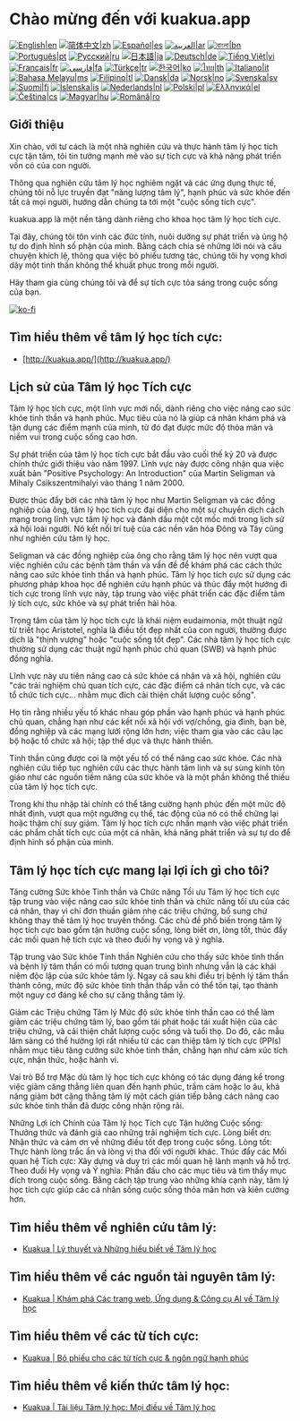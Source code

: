 # Chào mừng đến với kuakua.app

[![English|en](https://img.shields.io/badge/lang-en-green.svg)](README.md)
[![简体中文|zh](https://img.shields.io/badge/lang-zh-red.svg)](README.zh.md)
[![Español|es](https://img.shields.io/badge/lang-es-yellow.svg)](README.es.md)
[![العربية|ar](https://img.shields.io/badge/lang-ar-lightgrey.svg)](README.ar.md)
[![বাংলা|bn](https://img.shields.io/badge/lang-bn-blue.svg)](README.bn.md)
[![Português|pt](https://img.shields.io/badge/lang-pt-brightgreen.svg)](README.pt.md)
[![Русский|ru](https://img.shields.io/badge/lang-ru-darkblue.svg)](README.ru.md)
[![日本語|ja](https://img.shields.io/badge/lang-ja-orange.svg)](README.ja.md)
[![Deutsch|de](https://img.shields.io/badge/lang-de-black.svg)](README.de.md)
[![Tiếng Việt|vi](https://img.shields.io/badge/lang-vi-darkgreen.svg)](README.vi.md)
[![Français|fr](https://img.shields.io/badge/lang-fr-blue.svg)](README.fr.md)
[![فارسی|fa](https://img.shields.io/badge/lang-fa-purple.svg)](README.fa.md)
[![Türkçe|tr](https://img.shields.io/badge/lang-tr-darkred.svg)](README.tr.md)
[![한국어|ko](https://img.shields.io/badge/lang-ko-cyan.svg)](README.ko.md)
[![ไทย|th](https://img.shields.io/badge/lang-th-gold.svg)](README.th.md)
[![Italiano|it](https://img.shields.io/badge/lang-it-darkorange.svg)](README.it.md)
[![Bahasa Melayu|ms](https://img.shields.io/badge/lang-ms-teal.svg)](README.ms.md)
[![Filipino|tl](https://img.shields.io/badge/lang-tl-pink.svg)](README.tl.md)
[![Dansk|da](https://img.shields.io/badge/lang-da-darkblue.svg)](README.da.md)
[![Norsk|no](https://img.shields.io/badge/lang-no-lightblue.svg)](README.no.md)
[![Svenska|sv](https://img.shields.io/badge/lang-sv-darkgreen.svg)](README.sv.md)
[![Suomi|fi](https://img.shields.io/badge/lang-fi-blue.svg)](README.fi.md)
[![Íslenska|is](https://img.shields.io/badge/lang-is-darkred.svg)](README.is.md)
[![Nederlands|nl](https://img.shields.io/badge/lang-nl-orange.svg)](README.nl.md)
[![Polski|pl](https://img.shields.io/badge/lang-pl-purple.svg)](README.pl.md)
[![Ελληνικά|el](https://img.shields.io/badge/lang-el-lightblue.svg)](README.el.md)
[![Čeština|cs](https://img.shields.io/badge/lang-cs-darkblue.svg)](README.cs.md)
[![Magyar|hu](https://img.shields.io/badge/lang-hu-red.svg)](README.hu.md)
[![Română|ro](https://img.shields.io/badge/lang-ro-green.svg)](README.ro.md)

## Giới thiệu

Xin chào, với tư cách là một nhà nghiên cứu và thực hành tâm lý học tích cực tận tâm, tôi tin tưởng mạnh mẽ vào sự tích cực và khả năng phát triển vốn có của con người.

Thông qua nghiên cứu tâm lý học nghiêm ngặt và các ứng dụng thực tế, chúng tôi nỗ lực truyền đạt "năng lượng tâm lý", hạnh phúc và sức khỏe đến tất cả mọi người, hướng dẫn chúng ta tới một "cuộc sống tích cực".

kuakua.app là một nền tảng dành riêng cho khoa học tâm lý học tích cực.

Tại đây, chúng tôi tôn vinh các đức tính, nuôi dưỡng sự phát triển và ủng hộ tự do định hình số phận của mình. Bằng cách chia sẻ những lời nói và câu chuyện khích lệ, thông qua việc bỏ phiếu tương tác, chúng tôi hy vọng khơi dậy một tinh thần không thể khuất phục trong mỗi người.

Hãy tham gia cùng chúng tôi và để sự tích cực tỏa sáng trong cuộc sống của bạn.

[![ko-fi](https://ko-fi.com/img/githubbutton_sm.svg)](https://ko-fi.com/X8X8XB8D5)

## Tìm hiểu thêm về tâm lý học tích cực:

- [http://kuakua.app/](http://kuakua.app/)

## Lịch sử của Tâm lý học Tích cực

Tâm lý học tích cực, một lĩnh vực mới nổi, dành riêng cho việc nâng cao sức khỏe tinh thần và hạnh phúc. Mục tiêu của nó là giúp cá nhân khám phá và tận dụng các điểm mạnh của mình, từ đó đạt được mức độ thỏa mãn và niềm vui trong cuộc sống cao hơn.

Sự phát triển của tâm lý học tích cực bắt đầu vào cuối thế kỷ 20 và được chính thức giới thiệu vào năm 1997. Lĩnh vực này được công nhận qua việc xuất bản "Positive Psychology: An Introduction" của Martin Seligman và Mihaly Csikszentmihalyi vào tháng 1 năm 2000.

Được thúc đẩy bởi các nhà tâm lý học như Martin Seligman và các đồng nghiệp của ông, tâm lý học tích cực đại diện cho một sự chuyển dịch cách mạng trong lĩnh vực tâm lý học và đánh dấu một cột mốc mới trong lịch sử xã hội loài người. Nó kết nối trí tuệ của các nền văn hóa Đông và Tây cũng như nghiên cứu tâm lý học.

Seligman và các đồng nghiệp của ông cho rằng tâm lý học nên vượt qua việc nghiên cứu các bệnh tâm thần và vấn đề để khám phá các cách thức nâng cao sức khỏe tinh thần và hạnh phúc. Tâm lý học tích cực sử dụng các phương pháp khoa học để nghiên cứu hạnh phúc và thúc đẩy một hướng đi tích cực trong lĩnh vực này, tập trung vào việc phát triển các đặc điểm tâm lý tích cực, sức khỏe và sự phát triển hài hòa.

Trọng tâm của tâm lý học tích cực là khái niệm eudaimonia, một thuật ngữ từ triết học Aristotel, nghĩa là điều tốt đẹp nhất của con người, thường được dịch là "thịnh vượng" hoặc "cuộc sống tốt đẹp". Các nhà tâm lý học tích cực thường sử dụng các thuật ngữ hạnh phúc chủ quan (SWB) và hạnh phúc đồng nghĩa.

Lĩnh vực này ưu tiên nâng cao cả sức khỏe cá nhân và xã hội, nghiên cứu "các trải nghiệm chủ quan tích cực, các đặc điểm cá nhân tích cực, và các tổ chức tích cực... nhằm mục đích cải thiện chất lượng cuộc sống".

Họ tin rằng nhiều yếu tố khác nhau góp phần vào hạnh phúc và hạnh phúc chủ quan, chẳng hạn như các kết nối xã hội với vợ/chồng, gia đình, bạn bè, đồng nghiệp và các mạng lưới rộng lớn hơn; việc tham gia vào các câu lạc bộ hoặc tổ chức xã hội; tập thể dục và thực hành thiền.

Tinh thần cũng được coi là một yếu tố có thể nâng cao sức khỏe. Các nhà nghiên cứu tiếp tục nghiên cứu các thực hành tâm linh và sự sùng kính tôn giáo như các nguồn tiềm năng của sức khỏe và là một phần không thể thiếu của tâm lý học tích cực.

Trong khi thu nhập tài chính có thể tăng cường hạnh phúc đến một mức độ nhất định, vượt qua một ngưỡng cụ thể, tác động của nó có thể chững lại hoặc thậm chí suy giảm. Tâm lý học tích cực nhấn mạnh vào việc phát triển các phẩm chất tích cực của một cá nhân, khả năng phát triển và sự tự do để định hình số phận của mình.

## Tâm lý học tích cực mang lại lợi ích gì cho tôi?

Tăng cường Sức khỏe Tinh thần và Chức năng Tối ưu Tâm lý học tích cực tập trung vào việc nâng cao sức khỏe tinh thần và chức năng tối ưu của các cá nhân, thay vì chỉ đơn thuần giảm nhẹ các triệu chứng, bổ sung chứ không thay thế tâm lý học truyền thống. Các chủ đề phổ biến trong tâm lý học tích cực bao gồm tận hưởng cuộc sống, lòng biết ơn, lòng tốt, thúc đẩy các mối quan hệ tích cực và theo đuổi hy vọng và ý nghĩa.

Tập trung vào Sức khỏe Tinh thần Nghiên cứu cho thấy sức khỏe tinh thần và bệnh lý tâm thần có mối tương quan trung bình nhưng vẫn là các khái niệm độc lập của sức khỏe tâm lý. Ngay cả sau khi điều trị bệnh lý tâm thần thành công, mức độ sức khỏe tinh thần thấp vẫn có thể tồn tại, tạo thành một nguy cơ đáng kể cho sự căng thẳng tâm lý.

Giảm các Triệu chứng Tâm lý Mức độ sức khỏe tinh thần cao có thể làm giảm các triệu chứng tâm lý, bao gồm tái phát hoặc tái xuất hiện của các triệu chứng, và cải thiện chất lượng cuộc sống và tuổi thọ. Do đó, các mẫu lâm sàng có thể hưởng lợi rất nhiều từ các can thiệp tâm lý tích cực (PPIs) nhằm mục tiêu tăng cường sức khỏe tinh thần, chẳng hạn như cảm xúc tích cực, nhận thức, hoặc hành vi.

Vai trò Bổ trợ Mặc dù tâm lý học tích cực không có tác dụng đáng kể trong việc giảm căng thẳng liên quan đến hạnh phúc, trầm cảm hoặc lo âu, khả năng giảm bớt căng thẳng tâm lý một cách gián tiếp bằng cách nâng cao sức khỏe tinh thần đã được công nhận rộng rãi.

Những Lợi ích Chính của Tâm lý học Tích cực Tận hưởng Cuộc sống: Thưởng thức và đánh giá cao những trải nghiệm tích cực. Lòng biết ơn: Nhận thức và cảm ơn về những điều tốt đẹp trong cuộc sống. Lòng tốt: Thực hành lòng trắc ẩn và lòng vị tha đối với người khác. Thúc đẩy các Mối quan hệ Tích cực: Xây dựng và duy trì các mối quan hệ lành mạnh và hỗ trợ. Theo đuổi Hy vọng và Ý nghĩa: Phấn đấu cho các mục tiêu và tìm thấy mục đích trong cuộc sống. Bằng cách tập trung vào những khía cạnh này, tâm lý học tích cực giúp các cá nhân sống cuộc sống thỏa mãn hơn và kiên cường hơn.

## Tìm hiểu thêm về nghiên cứu tâm lý:

- [Kuakua | Lý thuyết và Những hiểu biết về Tâm lý học](http://kuakua.app/theories-insights)

## Tìm hiểu thêm về các nguồn tài nguyên tâm lý:

- [Kuakua | Khám phá Các trang web, Ứng dụng & Công cụ AI về Tâm lý học](http://kuakua.app/explore)

## Tìm hiểu thêm về các từ tích cực:

- [Kuakua | Bỏ phiếu cho các từ tích cực & ngôn ngữ hạnh phúc](http://kuakua.app/vote)

## Tìm hiểu thêm về kiến thức tâm lý học:

- [Kuakua | Tài liệu Tâm lý học: Mọi điều về Tâm lý học](http://kuakua.app/docs)
